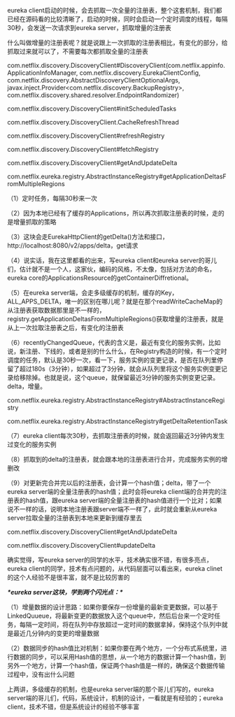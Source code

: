  eureka client启动的时候，会去抓取一次全量的注册表，整个这套机制，我们都已经在源码看的比较清晰了，启动的时候，同时会启动一个定时调度的线程，每隔30秒，会发送一次请求到eureka server，抓取增量的注册表

 

什么叫做增量的注册表呢？就是说跟上一次抓取的注册表相比，有变化的部分，给抓取过来就可以了，不需要每次都抓取全量的注册表

 

com.netflix.discovery.DiscoveryClient#DiscoveryClient(com.netflix.appinfo.ApplicationInfoManager, com.netflix.discovery.EurekaClientConfig, com.netflix.discovery.AbstractDiscoveryClientOptionalArgs, javax.inject.Provider<com.netflix.discovery.BackupRegistry>, com.netflix.discovery.shared.resolver.EndpointRandomizer)



com.netflix.discovery.DiscoveryClient#initScheduledTasks



com.netflix.discovery.DiscoveryClient.CacheRefreshThread



com.netflix.discovery.DiscoveryClient#refreshRegistry



com.netflix.discovery.DiscoveryClient#fetchRegistry



com.netflix.discovery.DiscoveryClient#getAndUpdateDelta



com.netflix.eureka.registry.AbstractInstanceRegistry#getApplicationDeltasFromMultipleRegions



（1）定时任务，每隔30秒来一次

（2）因为本地已经有了缓存的Applications，所以再次抓取注册表的时候，走的是增量抓取的策略

（3）这块会走EurekaHttpClient的getDelta()方法和接口，http://localhost:8080/v2/apps/delta，get请求

（4）说实话，我在这里都看的出来，写eureka client和eureka server的哥儿们，估计就不是一个人，这家伙，编码的风格，不太像，包括对方法的命名，eureka core的ApplicationsResource的getContainerDiffretional。

（5）在eureka server端，会走多级缓存的机制，缓存的Key，ALL_APPS_DELTA，唯一的区别在哪儿呢？就是在那个readWriteCacheMap的从注册表获取数据那里是不一样的，registry.getApplicationDeltasFromMultipleRegions()获取增量的注册表，就是从上一次拉取注册表之后，有变化的注册表

（6）recentlyChangedQueue，代表的含义是，最近有变化的服务实例，比如说，新注册、下线的，或者是别的什么什么，在Registry构造的时候，有一个定时调度的任务，默认是30秒一次，看一下，服务实例的变更记录，是否在队列里停留了超过180s（3分钟），如果超过了3分钟，就会从队列里将这个服务实例变更记录给移除掉。也就是说，这个queue，就保留最近3分钟的服务实例变更记录。delta，增量。

com.netflix.eureka.registry.AbstractInstanceRegistry#AbstractInstanceRegistry

com.netflix.eureka.registry.AbstractInstanceRegistry#getDeltaRetentionTask



（7）eureka client每次30秒，去抓取注册表的时候，就会返回最近3分钟内发生过变化的服务实例

（8）抓取到的delta的注册表，就会跟本地的注册表进行合并，完成服务实例的增删改

（9）对更新完合并完以后的注册表，会计算一个hash值；delta，带了一个eureka server端的全量注册表的hash值；此时会将eureka client端的合并完的注册表的hash值，跟eureka server端的全量注册表的hash值进行一个比对；如果说不一样的话，说明本地注册表跟server端不一样了，此时就会重新从eureka server拉取全量的注册表到本地来更新到缓存里去

 com.netflix.discovery.DiscoveryClient#getAndUpdateDelta

com.netflix.discovery.DiscoveryClient#updateDelta

 

确实觉得，写eureka server的同学的水平，技术确实很不错，有很多亮点，eureka client的同学，技术有点问题的，从代码层面可以看出来，eureka clinet的这个人经验不是很丰富，就不是比较厉害的

 

 

 

***\*eureka server这块，学到两个闪光点：\****

 

（1）增量数据的设计思路：如果你要保存一份增量的最新变更数据，可以基于LinkedQuueue，将最新变更的数据放入这个queue中，然后后台来一个定时任务，每隔一定时间，将在队列中存放超过一定时间的数据拿掉，保持这个队列中就是最近几分钟内的变更的增量数据

 

（2）数据同步的hash值比对机制：如果你要在两个地方，一个分布式系统里，进行数据的同步，可以采用Hash值的思想，从一个地方的数据计算一个hash值，到另外一个地方，计算一个hash值，保证两个hash值是一样的，确保这个数据传输过程中，没有出什么问题

 

 

上两讲，多级缓存的机制，也是eureka server端的那个哥儿们写的，eureka server端的哥儿们，代码，系统设计，机制的设计，一看就是有经验的；eureka client，技术不错，但是系统设计的经验不够丰富